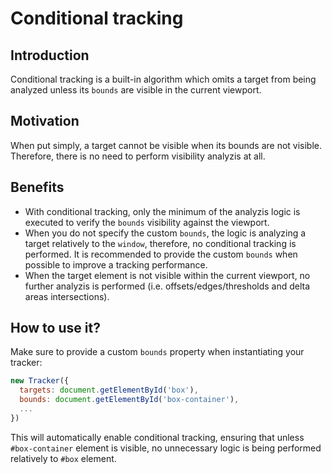 # Conditional tracking

## Introduction
Conditional tracking is a built-in algorithm which omits a target from being analyzed unless its `bounds` are visible in the current viewport.

## Motivation
When put simply, a target cannot be visible when its bounds are not visible. Therefore, there is no need to perform visibility analyzis at all.

## Benefits
* With conditional tracking, only the minimum of the analyzis logic is executed to verify the `bounds` visibility against the viewport.
* When you do not specify the custom `bounds`, the logic is analyzing a target relatively to the `window`, therefore, no conditional tracking is performed. It is recommended to provide the custom `bounds` when possible to improve a tracking performance.
* When the target element is not visible within the current viewport, no further analyzis is performed (i.e. offsets/edges/thresholds and delta areas intersections).

## How to use it?
Make sure to provide a custom `bounds` property when instantiating your tracker:
```js
new Tracker({
  targets: document.getElementById('box'),
  bounds: document.getElementById('box-container'),
  ...
})
```
This will automatically enable conditional tracking, ensuring that unless `#box-container` element is visible, no unnecessary logic is being performed relatively to `#box` element.
